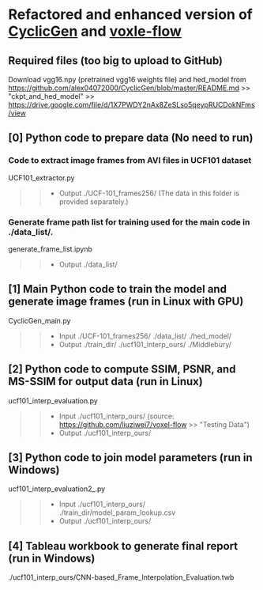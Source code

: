# Refactored and enhanced version of [CyclicGen](https://github.com/alex04072000/CyclicGen) and [voxle-flow](https://github.com/liuziwei7/voxel-flow)

## Required files (too big to upload to GitHub)
Download vgg16.npy (pretrained vgg16 weights file) and hed_model from
 https://github.com/alex04072000/CyclicGen/blob/master/README.md >> "ckpt_and_hed_model" >> https://drive.google.com/file/d/1X7PWDY2nAx8ZeSLso5qeypRUCDokNFms/view

## [0] Python code to prepare data (No need to run)
### Code to extract image frames from AVI files in UCF101 dataset
UCF101_extractor.py
>> - Output ./UCF-101_frames256/ (The data in this folder is provided separately.)

### Generate frame path list for training used for the main code in ./data_list/.
generate_frame_list.ipynb
>> - Output ./data_list/

## [1] Main Python code to train the model and generate image frames (run in Linux with GPU)

CyclicGen_main.py
>> - Input ./UCF-101_frames256/ ./data_list/ ./hed_model/
>> - Output ./train_dir/ ./ucf101_interp_ours/ ./Middlebury/

## [2] Python code to compute SSIM, PSNR, and MS-SSIM for output data (run in Linux)

ucf101_interp_evaluation.py
>> - Input  ./ucf101_interp_ours/ (source: https://github.com/liuziwei7/voxel-flow >> "Testing Data")
>> - Output ./ucf101_interp_ours/

## [3] Python code to join model parameters (run in Windows)
ucf101_interp_evaluation2_.py
>> - Input ./ucf101_interp_ours/ ./train_dir/model_param_lookup.csv
>> - Output ./ucf101_interp_ours/

## [4] Tableau workbook to generate final report (run in Windows)
./ucf101_interp_ours/CNN-based_Frame_Interpolation_Evaluation.twb

